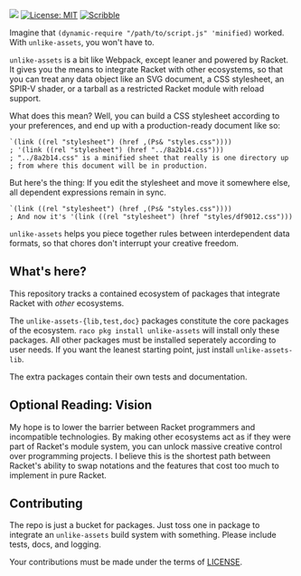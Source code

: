 [![](https://img.shields.io/badge/%E2%99%A5-Support%20Ethical%20Software-red)](https://sagegerard.com/subscribe.html)
[![License: MIT](https://img.shields.io/badge/License-MIT-yellow.svg)](https://opensource.org/licenses/MIT)
[![Scribble](https://img.shields.io/badge/Docs-Scribble-blue.svg)](http://docs.racket-lang.org/unlike-assets/index.html)

Imagine that `(dynamic-require "/path/to/script.js" 'minified)`
worked. With `unlike-assets`, you won't have to.

`unlike-assets` is a bit like Webpack, except leaner and powered by
Racket. It gives you the means to integrate Racket with other
ecosystems, so that you can treat any data object like an SVG
document, a CSS stylesheet, an SPIR-V shader, or a tarball as a
restricted Racket module with reload support.

What does this mean? Well, you can build a CSS stylesheet according to
your preferences, and end up with a production-ready document like so:

```
`(link ((rel "stylesheet") (href ,(Ps& "styles.css"))))
; '(link ((rel "stylesheet") (href "../8a2b14.css")))
; "../8a2b14.css" is a minified sheet that really is one directory up
; from where this document will be in production.
```

But here's the thing: If you edit the stylesheet and move it somewhere else,
all dependent expressions remain in sync.

```
`(link ((rel "stylesheet") (href ,(Ps& "styles.css"))))
; And now it's '(link ((rel "stylesheet") (href "styles/df9012.css")))
```

`unlike-assets` helps you piece together rules between interdependent
data formats, so that chores don't interrupt your creative freedom.


## What's here?
This repository tracks a contained ecosystem of packages that
integrate Racket with _other_ ecosystems.

The `unlike-assets-{lib,test,doc}` packages constitute the core
packages of the ecosystem. `raco pkg install unlike-assets` will
install only these packages. All other packages must be installed
seperately according to user needs. If you want the leanest starting
point, just install `unlike-assets-lib`.

The extra packages contain their own tests and documentation.

## Optional Reading: Vision
My hope is to lower the barrier between Racket programmers and
incompatible technologies. By making other ecosystems act as if they
were part of Racket's module system, you can unlock massive creative
control over programming projects. I believe this is the shortest
path between Racket's ability to swap notations and the features
that cost too much to implement in pure Racket.

## Contributing
The repo is just a bucket for packages. Just toss one in package to
integrate an `unlike-assets` build system with something. Please
include tests, docs, and logging.

Your contributions must be made under the terms of [LICENSE](./LICENSE).
